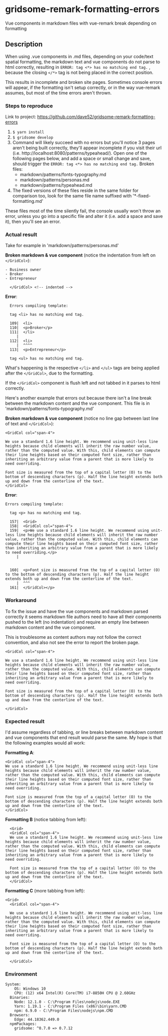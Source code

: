 # gridsome-remark-formatting-errors
Vue components in markdown files with vue-remark break depending on formatting

## Description

When using .vue components in .md files, depending on your code/text spatial formatting, the markdown text and vue components do not parse to html correctly, resulting in `ERROR: tag <*> has no matching end tag.` , because the closing `</*>` tag is not being placed in the correct position.

This results in incomplete and broken site pages. Sometimes console errors will appear, if the formatting isn't setup correctly, or in the way vue-remark assumes, but most of the time errors aren't thrown.

### Steps to reproduce

Link to project: 
https://github.com/dave52/gridsome-remark-formatting-errors

1. `$ yarn install`
2. `$ gridsome develop`
3. Command will likely succeed with no errors but you'll notice 3 pages aren't being built correctly, they'll appear incomplete if you visit their url (i.e. http://localhost:8080/patterns/typeahead/). Open one of the following pages below, and add a space or small change and save, should trigger the `ERROR: tag <*> has no matching end tag.`
Broken files:
    - markdown/patterns/fonts-typography.md
    - markdown/patterns/personas.md
    - markdown/patterns/typeahead.md
4. The fixed versions of these files reside in the same folder for comparison too, look for the same file name suffixed with '*-fixed-formatting.md'

These files most of the time silently fail, the console usually won't throw an error, unless you go into a specific file and alter it (i.e. add a space and save it), then you'll see an error. 

### Actual result
Take for example in 'markdown/patterns/personas.md'

**Broken markdown & vue component** (notice the indentation from left on `</GridCol>`):
```
- Business owner
- Broker
- Entrepreneur

  </GridCol> <!-- indented -->
```

**Error**:
```
  Errors compiling template:

  tag <li> has no matching end tag.

  109|  <li>
  110|  <p>Broker</p>
  111|  </li>
     |        
  112|  <li>
     |  ^^^^
  113|  <p>Entrepreneur</p>

  tag <ul> has no matching end tag.
```

What's happening is the respective `</li>` and `</ul>` tags are being applied after the `</GridCol>`, due to the formatting.

If the `</GridCol>` component is flush left and not tabbed in it parses to html correctly.

Here's another example that errors out because there isn't a line break between the markdown content and the vue component. This file is in 'markdown/patterns/fonts-typography.md'

**Broken markdown & vue component** (notice no line gap between last line of text and `</GridCol>`):
```
<GridCol col="span-4">

We use a standard 1.6 line height. We recommend using unit-less line heights because child elements will inherit the raw number value, rather than the computed value. With this, child elements can compute their line heights based on their computed font size, rather than inheriting an arbitrary value from a parent that is more likely to need overriding.

Font size is measured from the top of a capital letter (O) to the bottom of descending characters (p). Half the line height extends both up and down from the centerline of the text.
</GridCol>
```

**Error**:
```
Errors compiling template:

  tag <p> has no matching end tag.

  157|  <Grid>
  158|  <GridCol col="span-4">
  159|  <p>We use a standard 1.6 line height. We recommend using unit-less line heights because child elements will inherit the raw number value, rather than the computed value. With this, child elements can compute their line heights based on their computed font size, rather than inheriting an arbitrary value from a parent that is more likely to need overriding.</p>
     |


  160|  <p>Font size is measured from the top of a capital letter (O) to the bottom of descending characters (p). Half the line height extends both up and down from the centerline of the text.
     |  ^^^
  161|  </GridCol></p>
```

### Workaround
To fix the issue and have the vue components and markdown parsed correctly it seems markdown file authors need to have all their components pushed to the left (no indentation) and require an empty line between markdown content and the vue component.

This is troublesome as content authors may not follow the correct convention, and also not see the error to report the broken page.

```
<GridCol col="span-4">

We use a standard 1.6 line height. We recommend using unit-less line heights because child elements will inherit the raw number value, rather than the computed value. With this, child elements can compute their line heights based on their computed font size, rather than inheriting an arbitrary value from a parent that is more likely to need overriding.

Font size is measured from the top of a capital letter (O) to the bottom of descending characters (p). Half the line height extends both up and down from the centerline of the text.

</GridCol>
```

### Expected result
I'd assume regardless of tabbing, or line breaks between markdown content and vue components that end result would parse the same. My hope is that the following examples would all work:

**Formatting A**:
```
<GridCol col="span-4">
We use a standard 1.6 line height. We recommend using unit-less line heights because child elements will inherit the raw number value, rather than the computed value. With this, child elements can compute their line heights based on their computed font size, rather than inheriting an arbitrary value from a parent that is more likely to need overriding.

Font size is measured from the top of a capital letter (O) to the bottom of descending characters (p). Half the line height extends both up and down from the centerline of the text.
</GridCol>
```

**Formatting B** (notice tabbing from left):
```
  <Grid>
  <GridCol col="span-4">
  We use a standard 1.6 line height. We recommend using unit-less line heights because child elements will inherit the raw number value, rather than the computed value. With this, child elements can compute their line heights based on their computed font size, rather than inheriting an arbitrary value from a parent that is more likely to need overriding.

  Font size is measured from the top of a capital letter (O) to the bottom of descending characters (p). Half the line height extends both up and down from the centerline of the text.
  </GridCol>
```

**Formatting C** (more tabbing from left):
```
<Grid>
  <GridCol col="span-4">
  
  We use a standard 1.6 line height. We recommend using unit-less line heights because child elements will inherit the raw number value, rather than the computed value. With this, child elements can compute their line heights based on their computed font size, rather than inheriting an arbitrary value from a parent that is more likely to need overriding.

  Font size is measured from the top of a capital letter (O) to the bottom of descending characters (p). Half the line height extends both up and down from the centerline of the text.

  </GridCol>
```

### Environment

```
System:
    OS: Windows 10
    CPU: (12) x64 Intel(R) Core(TM) i7-8850H CPU @ 2.60GHz
  Binaries:
    Node: 12.1.0 - C:\Program Files\nodejs\node.EXE
    Yarn: 1.19.1 - C:\Program Files (x86)\bin\yarn.CMD
    npm: 6.9.0 - C:\Program Files\nodejs\npm.CMD
  Browsers:
    Edge: 44.18362.449.0
  npmPackages:
    gridsome: ^0.7.0 => 0.7.12
```
